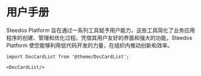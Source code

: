 # 用户手册

Steedos Platform 旨在通过一系列工具赋予用户能力，这些工具简化了业务应用程序的创建、管理和优化过程。凭借其用户友好的界面和强大的功能，Steedos Platform 使您能够利用低代码开发的力量，在组织内推动创新和效率。

```mdx-code-block
import DocCardList from '@theme/DocCardList';

<DocCardList/>
```